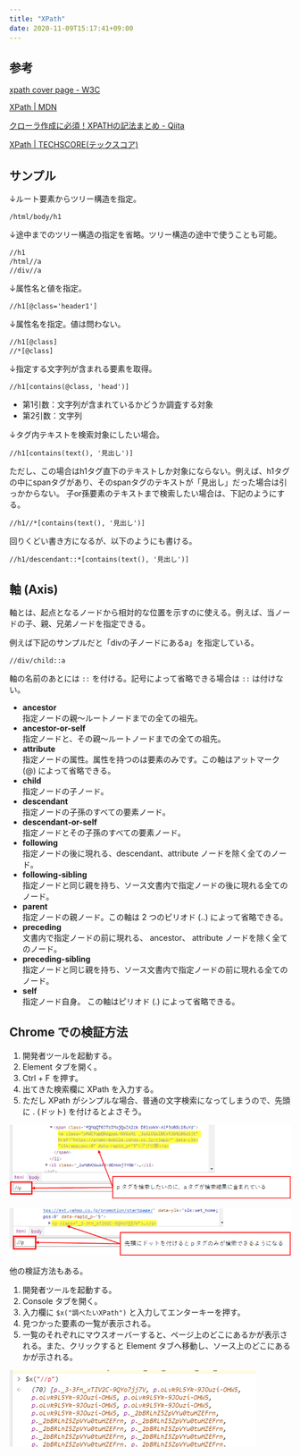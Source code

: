 ```yaml
---
title: "XPath"
date: 2020-11-09T15:17:41+09:00
---
```


## 参考

[xpath cover page - W3C](https://www.w3.org/TR/xpath/)

[XPath | MDN](https://developer.mozilla.org/ja/docs/Web/XPath)

[クローラ作成に必須！XPATHの記法まとめ - Qiita](https://qiita.com/rllllho/items/cb1187cec0fb17fc650a)

[XPath | TECHSCORE(テックスコア)](https://www.techscore.com/tech/XML/XPath/index.html/)

## サンプル

↓ルート要素からツリー構造を指定。

```
/html/body/h1
```

↓途中までのツリー構造の指定を省略。ツリー構造の途中で使うことも可能。

```
//h1
/html//a
//div//a
```

↓属性名と値を指定。

```
//h1[@class='header1']
```

↓属性名を指定。値は問わない。

```
//h1[@class]
//*[@class]
```

↓指定する文字列が含まれる要素を取得。

```
//h1[contains(@class, 'head')]
```

* 第1引数：文字列が含まれているかどうか調査する対象
* 第2引数：文字列

↓タグ内テキストを検索対象にしたい場合。

```
//h1[contains(text(), '見出し')]
```

ただし、この場合はh1タグ直下のテキストしか対象にならない。例えば、h1タグの中にspanタグがあり、そのspanタグのテキストが「見出し」だった場合は引っかからない。
子or孫要素のテキストまで検索したい場合は、下記のようにする。

```
//h1//*[contains(text(), '見出し')]
```

回りくどい書き方になるが、以下のようにも書ける。

```
//h1/descendant::*[contains(text(), '見出し')]
```

## 軸 (Axis)
軸とは、起点となるノードから相対的な位置を示すのに使える。例えば、当ノードの子、親、兄弟ノードを指定できる。

例えば下記のサンプルだと「divの子ノードにあるa」を指定している。

```
//div/child::a
```

軸の名前のあとには `::` を付ける。記号によって省略できる場合は `::` は付けない。

* __ancestor__  
指定ノードの親～ルートノードまでの全ての祖先。
* __ancestor-or-self__  
指定ノードと、その親～ルートノードまでの全ての祖先。
* __attribute__  
指定ノードの属性。属性を持つのは要素のみです。この軸はアットマーク (@) によって省略できる。
* __child__  
指定ノードの子ノード。
* __descendant__  
指定ノードの子孫のすべての要素ノード。
* __descendant-or-self__  
指定ノードとその子孫のすべての要素ノード。
* __following__  
指定ノードの後に現れる、descendant、attribute ノードを除く全てのノード。
* __following-sibling__  
指定ノードと同じ親を持ち、ソース文書内で指定ノードの後に現れる全てのノード。
* __parent__  
指定ノードの親ノード。この軸は 2 つのピリオド (..) によって省略できる。
* __preceding__  
文書内で指定ノードの前に現れる、 ancestor、 attribute ノードを除く全てのノード。
* __preceding-sibling__  
指定ノードと同じ親を持ち、ソース文書内で指定ノードの前に現れる全てのノード。
* __self__  
指定ノード自身。 この軸はピリオド (.) によって省略できる。
 

## Chrome での検証方法
1. 開発者ツールを起動する。
1. Element タブを開く。
1. Ctrl + F を押す。
1. 出てきた検索欄に XPath を入力する。
  1. ただし XPath がシンプルな場合、普通の文字検索になってしまうので、先頭に . (ドット) を付けるとよさそう。

![](2021-01-05-10-57-26.png)

![](2021-01-05-10-59-08.png)

他の検証方法もある。

1. 開発者ツールを起動する。
1. Console タブを開く。
1. 入力欄に `$x("調べたいXPath")` と入力してエンターキーを押す。
1. 見つかった要素の一覧が表示される。
1. 一覧のそれぞれにマウスオーバーすると、ページ上のどこにあるかが表示される。また、クリックすると Element タブへ移動し、ソース上のどこにあるかが示される。

![](2021-01-05-11-01-52.png)
